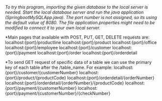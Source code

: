 *To try this program, importing the given database to the local server is needed.*
*Start the local database server and run the java application (SpringbootMySQLApp.java).*
*The port number is not assigned, so its using the default value of 8080.*
*The file application.properties might need to be modified to connect it to your own local server.*

*Main pages that available with POST, PUT, GET, DELETE requests are:
localhost:{port}/productline
localhost:{port}/product
localhost:{port}/office
localhost:{port}/employee
localhost:{port}/customer
localhost:{port}/payment
localhost:{port}/order
localhost:{port}/orderdetail

*To send GET request of specific data of a table we can use the primary key of each table after the /table_name.
For example:
localhost:{port}/customer/{customerNumber}
localhost:{port}/product/{productCode}
localhost:{port}/orderdetail/{orderNumber}
localhost:{port}/orderdetail/{orderNumber}/{productCode}
localhost:{port}/payment/{customerNumber}
localhost:{port}/payment/{customerNumber}/{checkNumber}
